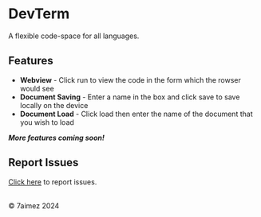 <!-- <img src="banner.png" width="50%"> -->

# DevTerm
A flexible code-space for all languages.

## Features

- **Webview** - Click run to view the code in the form which the rowser would see
- **Document Saving** - Enter a name in the box and click save to save locally on the device
- **Document Load** - Click load then enter the name of the document that you wish to load

***More features coming soon!***

## Report Issues

[Click here](https://github.com/7aimez/DevTerm/issues) to report issues.

<br>
<span align="center">© 7aimez 2024</a>
